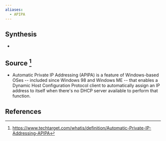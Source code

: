 ```yaml
---
aliases:
  - APIPA
---
```

## Synthesis
- 
## Source [^1]
- Automatic Private IP Addressing (APIPA) is a feature of Windows-based OSes -- included since Windows 98 and Windows ME -- that enables a Dynamic Host Configuration Protocol client to automatically assign an IP address to itself when there's no DHCP server available to perform that function.
## References

[^1]: https://www.techtarget.com/whatis/definition/Automatic-Private-IP-Addressing-APIPA